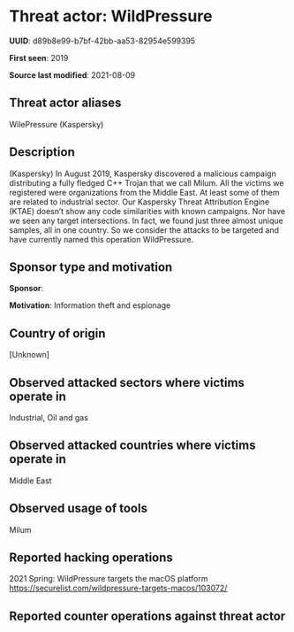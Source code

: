 # Threat actor: WildPressure

**UUID**: d89b8e99-b7bf-42bb-aa53-82954e599395

**First seen**: 2019

**Source last modified**: 2021-08-09

## Threat actor aliases

WilePressure (Kaspersky)

## Description

(Kaspersky) In August 2019, Kaspersky discovered a malicious campaign distributing a fully fledged C++ Trojan that we call Milum. All the victims we registered were organizations from the Middle East. At least some of them are related to industrial sector. Our Kaspersky Threat Attribution Engine (KTAE) doesn’t show any code similarities with known campaigns. Nor have we seen any target intersections. In fact, we found just three almost unique samples, all in one country. So we consider the attacks to be targeted and have currently named this operation WildPressure.

## Sponsor type and motivation

**Sponsor**: 

**Motivation**: Information theft and espionage


## Country of origin

[Unknown]

## Observed attacked sectors where victims operate in

Industrial, Oil and gas

## Observed attacked countries where victims operate in

Middle East

## Observed usage of tools

Milum

## Reported hacking operations

2021 Spring: WildPressure targets the macOS platform
https://securelist.com/wildpressure-targets-macos/103072/

## Reported counter operations against threat actor





